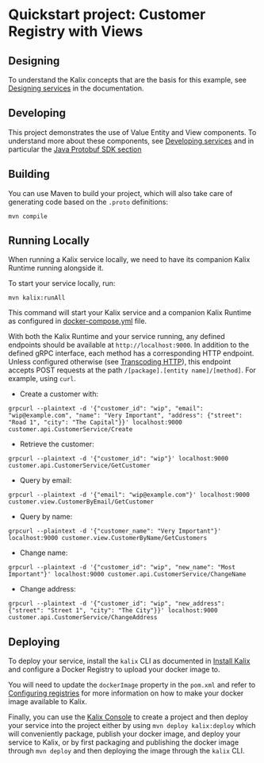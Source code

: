 # Quickstart project: Customer Registry with Views

## Designing

To understand the Kalix concepts that are the basis for this example, see [Designing services](https://docs.kalix.io/developing/development-process-proto.html) in the documentation.

## Developing

This project demonstrates the use of Value Entity and View components.
To understand more about these components, see [Developing services](https://docs.kalix.io/services/)
and in particular the [Java Protobuf SDK section](https://docs.kalix.io/java-protobuf/)

## Building

You can use Maven to build your project, which will also take care of
generating code based on the `.proto` definitions:

```shell
mvn compile
```

## Running Locally

When running a Kalix service locally, we need to have its companion Kalix Runtime running alongside it.

To start your service locally, run:

```shell
mvn kalix:runAll
```

This command will start your Kalix service and a companion Kalix Runtime as configured in [docker-compose.yml](./docker-compose.yml) file.

With both the Kalix Runtime and your service running, any defined endpoints should be available at `http://localhost:9000`. In addition to the defined gRPC interface, each method has a corresponding HTTP endpoint. Unless configured otherwise (see [Transcoding HTTP](https://docs.kalix.io/java-protobuf/writing-grpc-descriptors-protobuf.html#_transcoding_http)), this endpoint accepts POST requests at the path `/[package].[entity name]/[method]`. For example, using `curl`.

* Create a customer with:

```shell
grpcurl --plaintext -d '{"customer_id": "wip", "email": "wip@example.com", "name": "Very Important", "address": {"street": "Road 1", "city": "The Capital"}}' localhost:9000  customer.api.CustomerService/Create
```

* Retrieve the customer:

```shell
grpcurl --plaintext -d '{"customer_id": "wip"}' localhost:9000  customer.api.CustomerService/GetCustomer
```

* Query by email:

```shell
grpcurl --plaintext -d '{"email": "wip@example.com"}' localhost:9000 customer.view.CustomerByEmail/GetCustomer
```

* Query by name:

```shell
grpcurl --plaintext -d '{"customer_name": "Very Important"}' localhost:9000 customer.view.CustomerByName/GetCustomers
```

* Change name:

```shell
grpcurl --plaintext -d '{"customer_id": "wip", "new_name": "Most Important"}' localhost:9000 customer.api.CustomerService/ChangeName
```

* Change address:

```shell
grpcurl --plaintext -d '{"customer_id": "wip", "new_address": {"street": "Street 1", "city": "The City"}}' localhost:9000 customer.api.CustomerService/ChangeAddress
```

## Deploying

To deploy your service, install the `kalix` CLI as documented in
[Install Kalix](https://docs.kalix.io/kalix/install-kalix.html)
and configure a Docker Registry to upload your docker image to.

You will need to update the `dockerImage` property in the `pom.xml` and refer to
[Configuring registries](https://docs.kalix.io/projects/container-registries.html)
for more information on how to make your docker image available to Kalix.

Finally, you can use the [Kalix Console](https://console.kalix.io)
to create a project and then deploy your service into the project either by using `mvn deploy kalix:deploy` which
will conveniently package, publish your docker image, and deploy your service to Kalix, or by first packaging and
publishing the docker image through `mvn deploy` and then deploying the image
through the `kalix` CLI.
